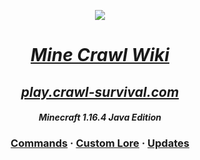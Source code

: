 <p align="center">
    <a href="https://crawl-survival.com">
        <img src="https://www.crawl-survival.com/assets/server-icon.png">
        <h1 align="center"><em>Mine Crawl Wiki</em></h1>
        <h2 align="center"><em>play.crawl-survival.com</em></h2>
</a></p><h4 align="center"><em>Minecraft 1.16.4 Java Edition</em></h4>
<h3 align="center">
    <a href="#gamemode-commands">Commands</a>
    ·
    <a href="#ghost-commands">Custom Lore</a>
    ·
    <a href="#server-updates">Updates</a>
</h3>
